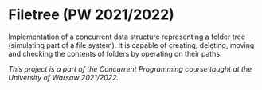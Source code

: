 # Filetree (PW 2021/2022)

Implementation of a concurrent data structure representing a folder tree (simulating part of a file system). It is capable of creating, deleting, moving and checking the contents of folders by operating on their paths.

_This project is a part of the Concurrent Programming course taught at the University of Warsaw 2021/2022._